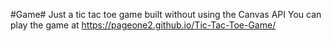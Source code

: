 #Game#
Just a tic tac toe game built without using the Canvas API
You can play the game at https://pageone2.github.io/Tic-Tac-Toe-Game/
